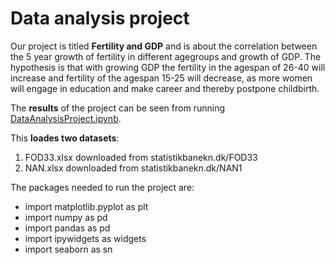 # Data analysis project

Our project is titled **Fertility and GDP** and is about the correlation between the 5 year growth of fertility in different agegroups and growth of GDP. The hypothesis is that with growing GDP the fertility in the agespan of 26-40 will increase and fertility of the agespan 15-25 will decrease, as more women will engage in education and make career and thereby postpone childbirth.

The **results** of the project can be seen from running [DataAnalysisProject.ipynb](DataAnalysisProject.ipynb).

This **loades two datasets**:

1. FOD33.xlsx downloaded from statistikbanekn.dk/FOD33
1. NAN.xlsx downloaded from statistikbanekn.dk/NAN1

The packages needed to run the project are:

- import matplotlib.pyplot as plt
- import numpy as pd
- import pandas as pd
- import ipywidgets as widgets
- import seaborn as sn
